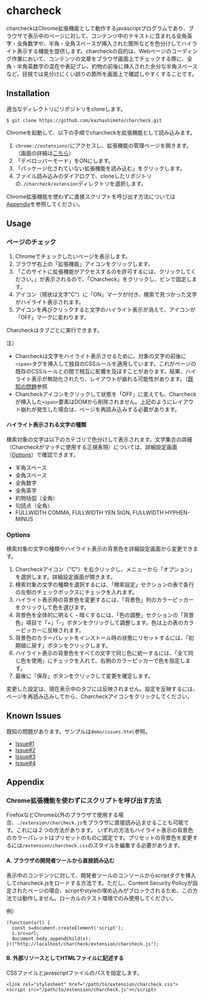 # charcheck
charcheckはChrome拡張機能として動作するjavascriptプログラムであり、ブラウザで表示中のページに対して、コンテンツ中のテキストに含まれる全角英字・全角数字や、半角・全角スペースが挿入された箇所などを色分けしてハイライト表示する機能を提供します。charcheckの目的は、Webページのコーディング作業において、コンテンツの文章をブラウザ画面上でチェックする際に、全角・半角英数字の混在や表記ブレ、約物の前後に挿入された余分な半角スペースなど、目視では見分けにくい誤りの箇所を画面上で確認しやすくすることです。

## Installation
適当なディレクトリにリポジトリをcloneします。
```
$ git clone https://github.com/kazhashimoto/charcheck.git
```

Chromeを起動して、以下の手順でcharcheckを拡張機能として読み込みます。
1. ```chrome://extensions/```にアクセスし、拡張機能の管理ページを開きます。（画面の詳細は[こちら](https://developer.chrome.com/docs/extensions/mv3/getstarted/)）
1. 「デベロッパーモード」をONにします。
1. 「パッケージ化されていない拡張機能を読み込む」をクリックします。
1. ファイル読み込みのダイアログで、cloneしたリポジトリの```./charcheck/extension```ディレクトリを選択します。

Chrome拡張機能を使わずに直接スクリプトを呼び出す方法については[Appendix](#Appendix)を参照してください。

## Usage
### ページのチェック
1. Chromeでチェックしたいページを表示します。
1. ブラウザ右上の「拡張機能」アイコンをクリックします。
1. 「このサイトに拡張機能がアクセスするのを許可するには、クリックしてください。」が表示されるので、「Charcheck」をクリックし、ピンで固定します。
1. アイコン（現状は文字"C"）に「ON」マークが付き、検索で見つかった文字がハイライト表示されます。
1. アイコンを再びクリックすると文字のハイライト表示が消えて、アイコンが「OFF」マークに変わります。

Charcheckはタブごとに実行できます。

注）  
- Charcheckは文字をハイライト表示させるために、対象の文字の前後に```<span>```タグを挿入して独自のCSSルールを適用しています。これがページの既存のCSSルールとの間で相互に影響を及ぼすことがあります。結果、ハイライト表示が無効化されたり、レイアウトが崩れる可能性があります。（[既知の問題](#Known+Issues)参照
- Charcheckアイコンをクリックして状態を「OFF」に変えても、Charcheckが挿入した```<span>```要素はDOMから削除されません。上記のようにレイアウト崩れが発生した場合は、ページを再読み込みする必要があります。

#### ハイライト表示される文字の種類
検索対象の文字は以下のカテゴリで色分けして表示されます。文字集合の詳細（Charcheckがマッチに使用する正規表現）については、詳細設定画面（[Options](#Options)）で確認できます。
- 半角スペース
- 全角スペース
- 全角数字
- 全角英字
- 約物括弧（全角）
- 句読点（全角）
- FULLWIDTH COMMA, FULLWIDTH YEN SIGN, FULLWIDTH HYPHEN-MINUS

### Options
検索対象の文字の種類やハイライト表示の背景色を詳細設定画面から変更できます。
1. Charcheckアイコン（"C"）を右クリックし、メニューから「オプション」を選択します。詳細設定画面が開きます。
1. 検索対象の文字の種類を選択するには、「検索設定」セクションの表で各行の左側のチェックボックスにチェックを入れます。
1. ハイライト表示時の背景色を変更するには、「背景色」列のカラーピッカーをクリックして色を選びます。
1. 背景色を全体的に明るく・暗くするには、「色の調整」セクションの「背景色」項目で「+」「-」ボタンをクリックして調整します。色は上の表のカラーピッカーに反映されます。
1. 背景色のカラーパレットをインストール時の状態にリセットするには、「初期値に戻す」ボタンをクリックします。
1. ハイライト表示の背景色をすべての文字で同じ色に統一するには、「全て同じ色を使用」にチェックを入れて、右側のカラーピッカーで色を指定します。
1. 最後に「保存」ボタンをクリックして変更を確定します。

変更した設定は、現在表示中のタブには反映されません。設定を反映するには、ページを再読み込みしてから、Charcheckアイコンをクリックしてください。

## Known Issues
既知の問題があります。サンプルは```demo/issues.html```参照。
- [Issue#1](https://github.com/kazhashimoto/charcheck/issues/1)
- [Issue#2](https://github.com/kazhashimoto/charcheck/issues/2)
- [Issue#3](https://github.com/kazhashimoto/charcheck/issues/3)
- [Issue#4](https://github.com/kazhashimoto/charcheck/issues/4)

## Appendix
### Chrome拡張機能を使わずにスクリプトを呼び出す方法
FirefoxなどChrome以外のブラウザで使用する場合、```./extension/charcheck.js```をブラウザに直接読み込ませることも可能です。これには２つの方法があります。
いずれの方法もハイライト表示の背景色のカラーパレットはプリセットのものに固定です。プリセットの背景色を変更するには```/extension/charcheck.css```のスタイルを編集する必要があります。

#### A. ブラウザの開発者ツールから直接読み込む
表示中のコンテンツに対して、開発者ツールのコンソールからscriptタグを挿入してcharcheck.jsをロードする方法です。ただし、Content Security Policyが設定されたページの場合、scriptやstyleの埋め込みがブロックされるため、この方法では動作しません。ローカルのテスト環境でのみ使用してください。

例）
```
(function(url) {
  const s=document.createElement('script');
  s.src=url;
  document.body.appendChild(s);
})("http://localhost/charcheck/extension/charcheck.js");
```

#### B. 外部リソースとしてHTMLファイルに記述する
CSSファイルとjavascriptファイルのパスを指定します。
```
<link rel="stylesheet" href="/path/to/extension/charcheck.css">
<script src="/path/to/extension/charcheck.js"></script>
```
